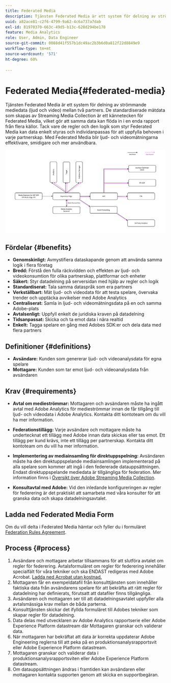 ```yaml
---
title: Federated Media
description: Tjänsten Federated Media är ett system för delning av strömmande mediedata mellan två partners.
uuid: a82ace81-c2f6-4799-9a62-4c6a737a7dab
exl-id: 81970370-663c-49d5-b13c-628d294be178
feature: Media Analytics
role: User, Admin, Data Engineer
source-git-commit: 0088d41f557b1dc49ac2b3b6d0a812f22d8849e9
workflow-type: tm+mt
source-wordcount: '571'
ht-degree: 60%

---
```


# Federated Media{#federated-media}

Tjänsten Federated Media är ett system för delning av strömmande mediedata (ljud och video) mellan två partners.
De standardiserade mätdata som skapas av Streaming Media Collection är ett kännetecken för Federated Media, vilket gör att samma data kan flöda in i en enda rapport från flera källor.
Tack vare de regler och den logik som styr Federated Media kan data enkelt styras och individanpassas för att uppfylla behoven i varje partnerskap.
Med Federated Media blir ljud- och videomätningarna effektivare, smidigare och mer användbara.


![](assets/media-federated.png)

## Fördelar {#benefits}

* **Genomskinligt:** Avmystifiera dataskapande genom att använda samma logik i flera företag
* **Bredd:** Förstå den fulla räckvidden och effekten av ljud- och videokonsumtion för olika partnerskap, plattformar och enheter
* **Säkert:** Styr datadelning på serversidan med hjälp av regler och logik
* **Standardiserat:** Tala samma dataspråk som era partners
* **Verkställbart:** Mät ljud- och videodata för att testa spelare, övervaka trender och upptäcka avvikelser med Adobe Analytics
* **Centraliserat:** Samla in ljud- och videomätningsdata på en och samma Adobe-plats
* **Avtalsenligt:** Uppfyll enkelt de juridiska kraven på datadelning
* **Tidsanpassat:** Skicka och ta emot data i nära realtid
* **Enkelt:** Tagga spelare en gång med Adobes SDK:er och dela data med flera partners

## Definitioner {#definitions}

* **Avsändare:** Kunden som genererar ljud- och videoanalysdata för egna spelare
* **Mottagare:** Kunden som tar emot ljud- och videoanalysdata från avsändaren

## Krav {#requirements}

* **Avtal om medieströmmar:** Mottagaren och avsändaren måste ha ingått avtal med Adobe Analytics för medieströmmar innan de får tillgång till ljud- och videodata i Adobe Analytics. Kontakta ditt kontoteam om du vill ha mer information.
* **Federationstillägg:** Varje avsändare och mottagare måste ha undertecknat ett tillägg med Adobe innan data skickas eller tas emot. Ett tillägg per kund krävs, inte ett tillägg per partnerskap. Kontakta ditt kontoteam om du vill ha mer information.

* **Implementering av mediainsamling för direktuppspelning:** Avsändaren måste ha den direktuppspelande mediainsamlingen implementerad på alla spelare som kommer att ingå i den federerade datauppsättningen. Endast direktuppspelande mediedata är tillgängliga för federation. Mer information finns i [Översikt över Adobe Streaming Media Collection](/help/media-overview.md).

* **Konsultavtal med Adobe:** Vid den inledande konfigureringen av regler för federering är det praktiskt att samarbeta med våra konsulter för att granska data och skapa datadelningsavtalet.

## Ladda ned Federated Media Form

Om du vill delta i Federated Media hämtar och fyller du i formuläret [Federation Rules Agreement](assets/federated_analytics_form.pdf).

## Process {#process}

1. Avsändare och mottagare arbetar tillsammans för att slutföra avtalet om regler för federering. Avtalsformuläret om regler för federering innehåller specialfält för våra tekniker och ska ENDAST redigeras med Adobe Acrobat. [Ladda ned Acrobat utan kostnad.](https://get.adobe.com/se/reader/)
1. Mottagaren får en exempeldatafil från konsulttjänsten som innehåller faktiska data från avsändarens spelare för att bekräfta att rätt regler för datadelning har definierats, förutsatt att datafiler finns tillgängliga.
1. Avsändaren och mottagaren ser till att datadelningsavtalet uppfyller alla avtalsmässiga krav mellan de båda parterna.
1. Konsulttjänsten skickar det ifyllda formuläret till Adobes tekniker som skapar regler för datadelning.
1. Data delas med utvecklaren av Adobe Analytics rapportserie eller Adobe Experience Platform datastream där Mottagaren granskar och validerar data.
1. När mottagaren har bekräftat att data är korrekta uppdaterar Adobe Engineering reglerna till att peka på en produktionsanalysrapportsvit eller Adobe Experience Platform datastream.
1. Mottagaren granskar och validerar data i produktionsanalysrapportsviten eller Adobe Experience Platform datastream.
1. Om datauppsättningen ändras i framtiden kan avsändaren eller mottagaren kontakta supporten genom att skicka en supportbegäran.

